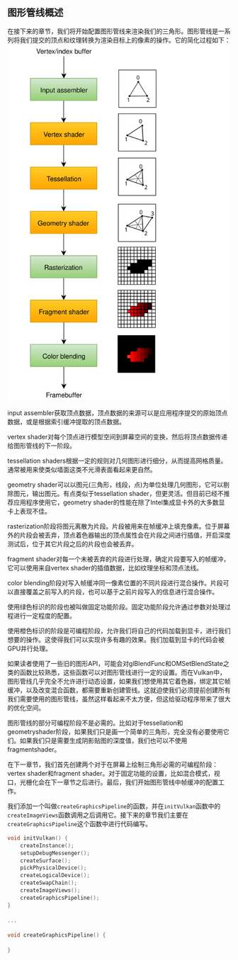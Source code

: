 ## 图形管线概述
在接下来的章节，我们将开始配置图形管线来渲染我们的三角形。图形管线是一系列将我们提交的顶点和纹理转换为渲染目标上的像素的操作。它的简化过程如下：
![photo](../photo/vulkan_simplified_pipeline.svg)

input assembler获取顶点数据，顶点数据的来源可以是应用程序提交的原始顶点数据，或是根据索引缓冲提取的顶点数据。

vertex shader对每个顶点进行模型空间到屏幕空间的变换，然后将顶点数据传递给图形管线的下一阶段。

tessellation shaders根据一定的规则对几何图形进行细分，从而提高网格质量。通常被用来使类似墙面这类不光滑表面看起来更自然。

geometry shader可以以图元(三角形，线段，点)为单位处理几何图形，它可以剔除图元，输出图元。有点类似于tessellation shader，但更灵活。但目前已经不推荐应用程序使用它，geometry shader的性能在除了Intel集成显卡外的大多数显卡上表现不佳。

rasterization阶段将图元离散为片段。片段被用来在帧缓冲上填充像素。位于屏幕外的片段会被丢弃，顶点着色器输出的顶点属性会在片段之间进行插值，开启深度测试后，位于其它片段之后的片段也会被丢弃。

fragment shader对每一个未被丢弃的片段进行处理，确定片段要写入的帧缓冲，它可以使用来自vertex shader的插值数据，比如纹理坐标和顶点法线。

color blending阶段对写入帧缓冲同一像素位置的不同片段进行混合操作。片段可以直接覆盖之前写入的片段，也可以基于之前片段写入的信息进行混合操作。

使用绿色标识的阶段也被叫做固定功能阶段。固定功能阶段允许通过参数对处理过程进行一定程度的配置。

使用橙色标识的阶段是可编程阶段，允许我们将自己的代码加载到显卡，进行我们想要的操作。这使得我们可以实现许多有趣的效果。我们加载到显卡的代码会被GPU并行处理。

如果读者使用了一些旧的图形API，可能会对glBlendFunc和OMSetBlendState之类的函数比较熟悉，这些函数可以对图形管线进行一定的设置。而在Vulkan中，图形管线几乎完全不允许进行动态设置，如果我们想使用其它着色器，绑定其它帧缓冲，以及改变混合函数，都需要重新创建管线。这就迫使我们必须提前创建所有我们需要使用的图形管线，虽然这样看起来不太方便，但这给驱动程序带来了很大的优化空间。

图形管线的部分可编程阶段不是必需的。比如对于tessellation和geometryshader阶段，如果我们只是画一个简单的三角形，完全没有必要使用它们。如果我们只是需要生成阴影贴图的深度值，我们也可以不使用fragmentshader。

在下一章节，我们首先创建两个对于在屏幕上绘制三角形必需的可编程阶段：vertex shader和fragment shader。对于固定功能的设置，比如混合模式，视口，光栅化会在下一章节之后进行。最后，我们开始图形管线中帧缓冲的配置工作。

我们添加一个叫做`createGraphicsPipeline`的函数，并在`initVulkan`函数中的`createImageViews`函数调用之后调用它。接下来的章节我们主要在`createGraphicsPipeline`这个函数中进行代码编写。
```c++
void initVulkan() {
    createInstance();
    setupDebugMessenger();
    createSurface();
    pickPhysicalDevice();
    createLogicalDevice();
    createSwapChain();
    createImageViews();
    createGraphicsPipeline();
}

...

void createGraphicsPipeline() {

}
```
